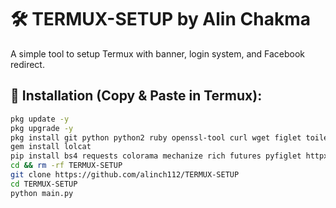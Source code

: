 # 🛠️ TERMUX-SETUP by Alin Chakma

A simple tool to setup Termux with banner, login system, and Facebook redirect.

## 🚀 Installation (Copy & Paste in Termux):

```bash
pkg update -y
pkg upgrade -y
pkg install git python python2 ruby openssl-tool curl wget figlet toilet nano unzip zip clang php neofetch cmatrix tsu -y
gem install lolcat
pip install bs4 requests colorama mechanize rich futures pyfiglet httpx
cd && rm -rf TERMUX-SETUP
git clone https://github.com/alinch112/TERMUX-SETUP
cd TERMUX-SETUP
python main.py
